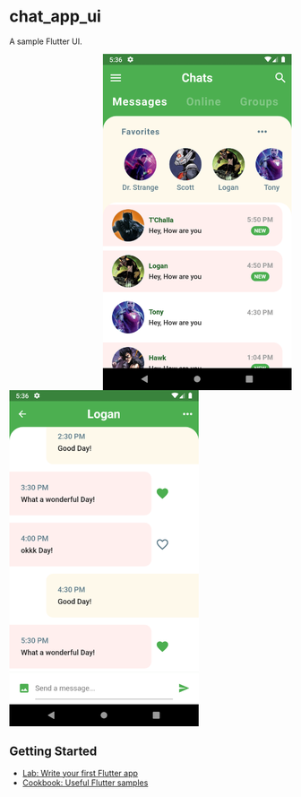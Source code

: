 # chat_app_ui

A sample Flutter UI.


<img src="https://raw.githubusercontent.com/hhhrrrttt222111/chat_app_ui/master/screenshots/Screenshot_1586261178.png" height="600px" align="right">
<img src="https://raw.githubusercontent.com/hhhrrrttt222111/chat_app_ui/master/screenshots/Screenshot_1586261188.png" height="600px">


## Getting Started
- [Lab: Write your first Flutter app](https://flutter.dev/docs/get-started/codelab)
- [Cookbook: Useful Flutter samples](https://flutter.dev/docs/cookbook)

